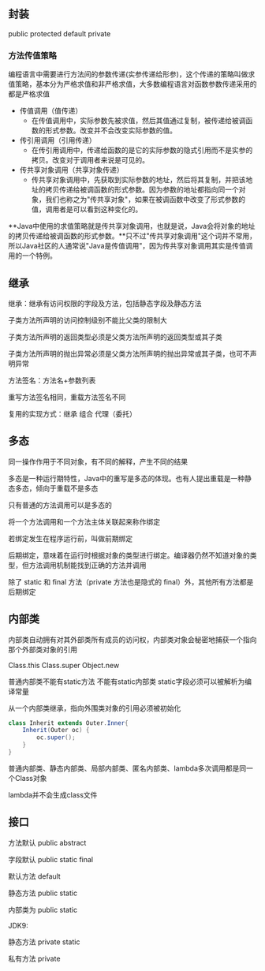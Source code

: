 ## 封装

public  protected  default  private

### 方法传值策略

编程语言中需要进行方法间的参数传递(实参传递给形参)，这个传递的策略叫做求值策略，基本分为严格求值和非严格求值，大多数编程语言对函数参数传递采用的都是严格求值

- 传值调用（值传递）
    - 在传值调用中，实际参数先被求值，然后其值通过复制，被传递给被调函数的形式参数。改变并不会改变实际参数的值。
- 传引用调用（引用传递）
    - 在传引用调用中，传递给函数的是它的实际参数的隐式引用而不是实参的拷贝。改变对于调用者来说是可见的。
- 传共享对象调用（共享对象传递）
    - 传共享对象调用中，先获取到实际参数的地址，然后将其复制，并把该地址的拷贝传递给被调函数的形式参数。因为参数的地址都指向同一个对象，我们也称之为"传共享对象"，如果在被调函数中改变了形式参数的值，调用者是可以看到这种变化的。

**Java中使用的求值策略就是传共享对象调用，也就是说，Java会将对象的地址的拷贝传递给被调函数的形式参数。**只不过"传共享对象调用"这个词并不常用，所以Java社区的人通常说"Java是传值调用"，因为传共享对象调用其实是传值调用的一个特例。

## 继承

继承：继承有访问权限的字段及方法，包括静态字段及静态方法

子类方法所声明的访问控制级别不能比父类的限制大

子类方法所声明的返回类型必须是父类方法所声明的返回类型或其子类

子类方法所声明的抛出异常必须是父类方法所声明的抛出异常或其子类，也可不声明异常

方法签名：方法名+参数列表

重写方法签名相同，重载方法签名不同

复用的实现方式：继承    组合   代理（委托）

## 多态

同一操作作用于不同对象，有不同的解释，产生不同的结果

多态是一种运行期特性，Java中的重写是多态的体现。也有人提出重载是一种静态多态，倾向于重载不是多态

只有普通的方法调用可以是多态的

将一个方法调用和一个方法主体关联起来称作绑定

若绑定发生在程序运行前，叫做前期绑定

后期绑定，意味着在运行时根据对象的类型进行绑定。编译器仍然不知道对象的类型，但方法调用机制能找到正确的方法并调用

除了 static 和 final 方法（private 方法也是隐式的 final）外，其他所有方法都是后期绑定

## 内部类

内部类自动拥有对其外部类所有成员的访问权，内部类对象会秘密地捕获一个指向那个外部类对象的引用

Class.this   Class.super  Object.new

普通内部类不能有static方法  不能有static内部类  static字段必须可以被解析为编译常量  

从一个内部类继承，指向外围类对象的引用必须被初始化  

```java
class Inherit extends Outer.Inner{
    Inherit(Outer oc) {
        oc.super();
    }
}
```

普通内部类、静态内部类、局部内部类、匿名内部类、lambda多次调用都是同一个Class对象

lambda并不会生成class文件

## 接口

方法默认 public abstract

字段默认 public static final

默认方法 default

静态方法 public static

内部类为 public static

JDK9:

静态方法 private static

私有方法 private


